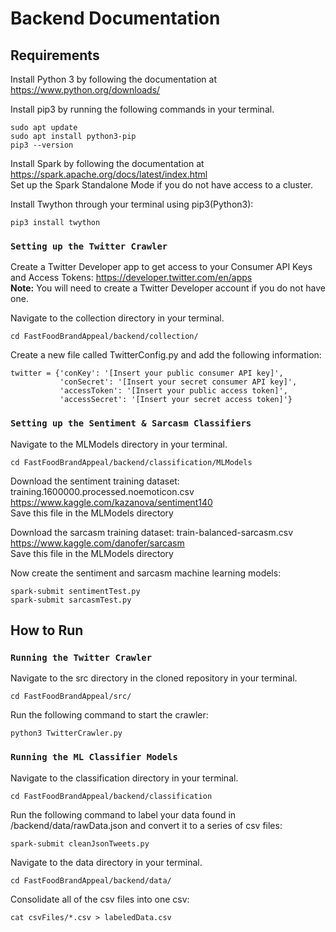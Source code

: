 # **Backend Documentation**

## Requirements

Install Python 3 by following the documentation at https://www.python.org/downloads/

Install pip3 by running the following commands in your terminal.
```
sudo apt update
sudo apt install python3-pip
pip3 --version
```

Install Spark by following the documentation at https://spark.apache.org/docs/latest/index.html </br>
Set up the Spark Standalone Mode if you do not have access to a cluster.

Install Twython through your terminal using pip3(Python3):
```
pip3 install twython
```

### `Setting up the Twitter Crawler`

Create a Twitter Developer app to get access to your Consumer API Keys and Access Tokens: https://developer.twitter.com/en/apps <br>
**Note:** You will need to create a Twitter Developer account if you do not have one.

Navigate to the collection directory in your terminal. 
```
cd FastFoodBrandAppeal/backend/collection/
```

Create a new file called TwitterConfig.py and add the following information:
```
twitter = {'conKey': '[Insert your public consumer API key]',
           'conSecret': '[Insert your secret consumer API key]',
           'accessToken': '[Insert your public access token]',
           'accessSecret': '[Insert your secret access token]'}
```

### `Setting up the Sentiment & Sarcasm Classifiers`

Navigate to the MLModels directory in your terminal. 
```
cd FastFoodBrandAppeal/backend/classification/MLModels
```

Download the sentiment training dataset: training.1600000.processed.noemoticon.csv
</br> https://www.kaggle.com/kazanova/sentiment140
</br> Save this file in the MLModels directory

Download the sarcasm training dataset: train-balanced-sarcasm.csv
</br> https://www.kaggle.com/danofer/sarcasm
</br> Save this file in the MLModels directory

Now create the sentiment and sarcasm machine learning models: </br>
```
spark-submit sentimentTest.py
spark-submit sarcasmTest.py
```

## How to Run

### `Running the Twitter Crawler`

Navigate to the src directory in the cloned repository in your terminal. 
```
cd FastFoodBrandAppeal/src/
```

Run the following command to start the crawler:
```
python3 TwitterCrawler.py
```

### `Running the ML Classifier Models`

Navigate to the classification directory in your terminal. 
```
cd FastFoodBrandAppeal/backend/classification
```

Run the following command to label your data found in /backend/data/rawData.json and convert it to a series of csv files:
```
spark-submit cleanJsonTweets.py
```

Navigate to the data directory in your terminal. 
```
cd FastFoodBrandAppeal/backend/data/
```

Consolidate all of the csv files into one csv:
```
cat csvFiles/*.csv > labeledData.csv
```